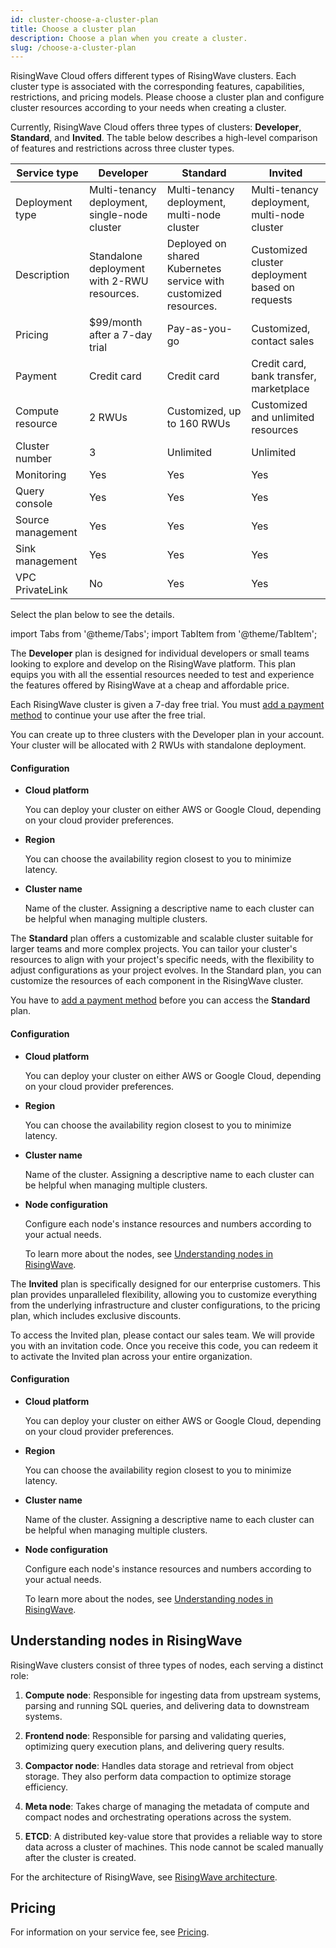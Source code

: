 ```yaml
---
id: cluster-choose-a-cluster-plan
title: Choose a cluster plan
description: Choose a plan when you create a cluster.
slug: /choose-a-cluster-plan
---
```


RisingWave Cloud offers different types of RisingWave clusters. Each cluster type is associated with the corresponding features, capabilities, restrictions, and pricing models. Please choose a cluster plan and configure cluster resources according to your needs when creating a cluster. 

Currently, RisingWave Cloud offers three types of clusters: **Developer**, **Standard**, and **Invited**. The table below describes a high-level comparison of features and restrictions across three cluster types.

| Service type | Developer | Standard | Invited |
| --- | --- | --- | --- |
| Deployment type | Multi-tenancy deployment, single-node cluster | Multi-tenancy deployment, multi-node cluster | Multi-tenancy deployment, multi-node cluster |
| Description | Standalone deployment with 2-RWU resources.  | Deployed on shared Kubernetes service with customized resources.  | Customized cluster deployment based on requests |
| Pricing | $99/month after a 7-day trial | Pay-as-you-go | Customized, contact sales |
| Payment | Credit card | Credit card | Credit card, bank transfer, marketplace |
| Compute resource | 2 RWUs | Customized, up to 160 RWUs | Customized and unlimited resources |
| Cluster number | 3 | Unlimited | Unlimited |
| Monitoring | Yes | Yes | Yes |
| Query console | Yes | Yes | Yes |
| Source management | Yes | Yes | Yes |
| Sink management | Yes | Yes | Yes |
| VPC PrivateLink | No | Yes | Yes |

Select the plan below to see the details.

import Tabs from '@theme/Tabs';
import TabItem from '@theme/TabItem';

<Tabs queryString="plan">

<TabItem value="developer" label="Developer plan">

The **Developer** plan is designed for individual developers or small teams looking to explore and develop on the RisingWave platform. This plan equips you with all the essential resources needed to test and experience the features offered by RisingWave at a cheap and affordable price. 

Each RisingWave cluster is given a 7-day free trial. You must [add a payment method](/billing-manage-payment-methods.md) to continue your use after the free trial. 

You can create up to three clusters with the Developer plan in your account. Your cluster will be allocated with 2 RWUs with standalone deployment.

#### **Configuration**

- **Cloud platform**
  
    You can deploy your cluster on either AWS or Google Cloud, depending on your cloud provider preferences.

- **Region**

    You can choose the availability region closest to you to minimize latency.

- **Cluster name**

    Name of the cluster. Assigning a descriptive name to each cluster can be helpful when managing multiple clusters.

</TabItem>

<TabItem value="standard" label="Standard plan">

The **Standard** plan offers a customizable and scalable cluster suitable for larger teams and more complex projects. You can tailor your cluster's resources to align with your project's specific needs, with the flexibility to adjust configurations as your project evolves. In the Standard plan, you can customize the resources of each component in the RisingWave cluster.

You have to [add a payment method](/billing-manage-payment-methods.md) before you can access the **Standard** plan.

#### **Configuration**

- **Cloud platform**
  
    You can deploy your cluster on either AWS or Google Cloud, depending on your cloud provider preferences.

- **Region**

    You can choose the availability region closest to you to minimize latency.

- **Cluster name**

    Name of the cluster. Assigning a descriptive name to each cluster can be helpful when managing multiple clusters.

- **Node configuration**

    Configure each node's instance resources and numbers according to your actual needs.
    
    To learn more about the nodes, see [Understanding nodes in RisingWave](#understanding-nodes-in-risingwave).

</TabItem>

<TabItem value="invited" label="Invited plan">

The **Invited** plan is specifically designed for our enterprise customers. This plan provides unparalleled flexibility, allowing you to customize everything from the underlying infrastructure and cluster configurations, to the pricing plan, which includes exclusive discounts.

To access the Invited plan, please contact our sales team. We will provide you with an invitation code. Once you receive this code, you can redeem it to activate the Invited plan across your entire organization.


#### **Configuration**

- **Cloud platform**
  
    You can deploy your cluster on either AWS or Google Cloud, depending on your cloud provider preferences.

- **Region**

    You can choose the availability region closest to you to minimize latency.

- **Cluster name**

    Name of the cluster. Assigning a descriptive name to each cluster can be helpful when managing multiple clusters.

- **Node configuration**

    Configure each node's instance resources and numbers according to your actual needs.
    
    To learn more about the nodes, see [Understanding nodes in RisingWave](#understanding-nodes-in-risingwave).

</TabItem>

</Tabs>

## Understanding nodes in RisingWave

RisingWave clusters consist of three types of nodes, each serving a distinct role:

1. **Compute node**: Responsible for ingesting data from upstream systems, parsing and running SQL queries, and delivering data to downstream systems.

2. **Frontend node**: Responsible for parsing and validating queries, optimizing query execution plans, and delivering query results.

3. **Compactor node**: Handles data storage and retrieval from object storage. They also perform data compaction to optimize storage efficiency.

4. **Meta node**: Takes charge of managing the metadata of compute and compact nodes and orchestrating operations across the system.

5. **ETCD**: A distributed key-value store that provides a reliable way to store data across a cluster of machines. This node cannot be scaled manually after the cluster is created.

For the architecture of RisingWave, see [RisingWave architecture](/docs/current/architecture/).

## Pricing

For information on your service fee, see [Pricing](/billing-pricing.md).